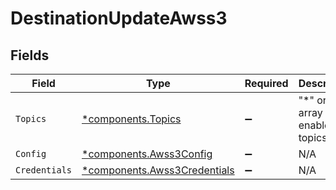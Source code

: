 # DestinationUpdateAwss3


## Fields

| Field                                                                       | Type                                                                        | Required                                                                    | Description                                                                 | Example                                                                     |
| --------------------------------------------------------------------------- | --------------------------------------------------------------------------- | --------------------------------------------------------------------------- | --------------------------------------------------------------------------- | --------------------------------------------------------------------------- |
| `Topics`                                                                    | [*components.Topics](../../models/components/topics.md)                     | :heavy_minus_sign:                                                          | "*" or an array of enabled topics.                                          | *                                                                           |
| `Config`                                                                    | [*components.Awss3Config](../../models/components/awss3config.md)           | :heavy_minus_sign:                                                          | N/A                                                                         |                                                                             |
| `Credentials`                                                               | [*components.Awss3Credentials](../../models/components/awss3credentials.md) | :heavy_minus_sign:                                                          | N/A                                                                         |                                                                             |